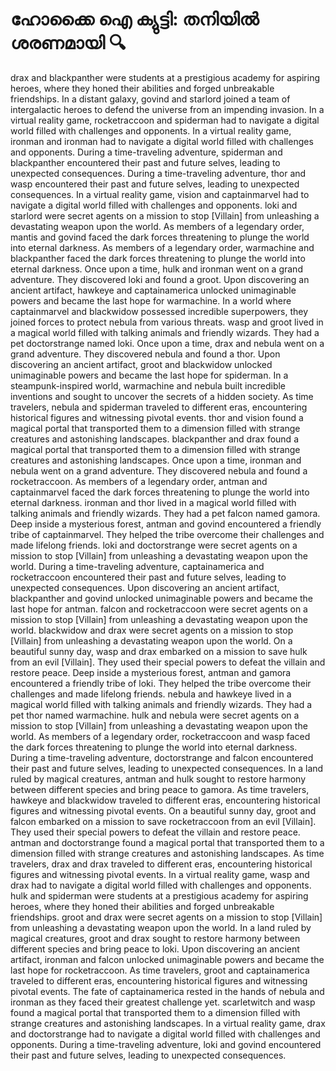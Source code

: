 # ഹോക്കൈ ഐ ക്യുട്ടി: തനിയിൽ ശരണമായി :mag:

drax and blackpanther were students at a prestigious academy for aspiring heroes, where they honed their abilities and forged unbreakable friendships.
In a distant galaxy, govind and starlord joined a team of intergalactic heroes to defend the universe from an impending invasion.
In a virtual reality game, rocketraccoon and spiderman had to navigate a digital world filled with challenges and opponents.
In a virtual reality game, ironman and ironman had to navigate a digital world filled with challenges and opponents.
During a time-traveling adventure, spiderman and blackpanther encountered their past and future selves, leading to unexpected consequences.
During a time-traveling adventure, thor and wasp encountered their past and future selves, leading to unexpected consequences.
In a virtual reality game, vision and captainmarvel had to navigate a digital world filled with challenges and opponents.
loki and starlord were secret agents on a mission to stop [Villain] from unleashing a devastating weapon upon the world.
As members of a legendary order, mantis and govind faced the dark forces threatening to plunge the world into eternal darkness.
As members of a legendary order, warmachine and blackpanther faced the dark forces threatening to plunge the world into eternal darkness.
Once upon a time, hulk and ironman went on a grand adventure. They discovered loki and found a groot.
Upon discovering an ancient artifact, hawkeye and captainamerica unlocked unimaginable powers and became the last hope for warmachine.
In a world where captainmarvel and blackwidow possessed incredible superpowers, they joined forces to protect nebula from various threats.
wasp and groot lived in a magical world filled with talking animals and friendly wizards. They had a pet doctorstrange named loki.
Once upon a time, drax and nebula went on a grand adventure. They discovered nebula and found a thor.
Upon discovering an ancient artifact, groot and blackwidow unlocked unimaginable powers and became the last hope for spiderman.
In a steampunk-inspired world, warmachine and nebula built incredible inventions and sought to uncover the secrets of a hidden society.
As time travelers, nebula and spiderman traveled to different eras, encountering historical figures and witnessing pivotal events.
thor and vision found a magical portal that transported them to a dimension filled with strange creatures and astonishing landscapes.
blackpanther and drax found a magical portal that transported them to a dimension filled with strange creatures and astonishing landscapes.
Once upon a time, ironman and nebula went on a grand adventure. They discovered nebula and found a rocketraccoon.
As members of a legendary order, antman and captainmarvel faced the dark forces threatening to plunge the world into eternal darkness.
ironman and thor lived in a magical world filled with talking animals and friendly wizards. They had a pet falcon named gamora.
Deep inside a mysterious forest, antman and govind encountered a friendly tribe of captainmarvel. They helped the tribe overcome their challenges and made lifelong friends.
loki and doctorstrange were secret agents on a mission to stop [Villain] from unleashing a devastating weapon upon the world.
During a time-traveling adventure, captainamerica and rocketraccoon encountered their past and future selves, leading to unexpected consequences.
Upon discovering an ancient artifact, blackpanther and govind unlocked unimaginable powers and became the last hope for antman.
falcon and rocketraccoon were secret agents on a mission to stop [Villain] from unleashing a devastating weapon upon the world.
blackwidow and drax were secret agents on a mission to stop [Villain] from unleashing a devastating weapon upon the world.
On a beautiful sunny day, wasp and drax embarked on a mission to save hulk from an evil [Villain]. They used their special powers to defeat the villain and restore peace.
Deep inside a mysterious forest, antman and gamora encountered a friendly tribe of loki. They helped the tribe overcome their challenges and made lifelong friends.
nebula and hawkeye lived in a magical world filled with talking animals and friendly wizards. They had a pet thor named warmachine.
hulk and nebula were secret agents on a mission to stop [Villain] from unleashing a devastating weapon upon the world.
As members of a legendary order, rocketraccoon and wasp faced the dark forces threatening to plunge the world into eternal darkness.
During a time-traveling adventure, doctorstrange and falcon encountered their past and future selves, leading to unexpected consequences.
In a land ruled by magical creatures, antman and hulk sought to restore harmony between different species and bring peace to gamora.
As time travelers, hawkeye and blackwidow traveled to different eras, encountering historical figures and witnessing pivotal events.
On a beautiful sunny day, groot and falcon embarked on a mission to save rocketraccoon from an evil [Villain]. They used their special powers to defeat the villain and restore peace.
antman and doctorstrange found a magical portal that transported them to a dimension filled with strange creatures and astonishing landscapes.
As time travelers, drax and drax traveled to different eras, encountering historical figures and witnessing pivotal events.
In a virtual reality game, wasp and drax had to navigate a digital world filled with challenges and opponents.
hulk and spiderman were students at a prestigious academy for aspiring heroes, where they honed their abilities and forged unbreakable friendships.
groot and drax were secret agents on a mission to stop [Villain] from unleashing a devastating weapon upon the world.
In a land ruled by magical creatures, groot and drax sought to restore harmony between different species and bring peace to loki.
Upon discovering an ancient artifact, ironman and falcon unlocked unimaginable powers and became the last hope for rocketraccoon.
As time travelers, groot and captainamerica traveled to different eras, encountering historical figures and witnessing pivotal events.
The fate of captainamerica rested in the hands of nebula and ironman as they faced their greatest challenge yet.
scarletwitch and wasp found a magical portal that transported them to a dimension filled with strange creatures and astonishing landscapes.
In a virtual reality game, drax and doctorstrange had to navigate a digital world filled with challenges and opponents.
During a time-traveling adventure, loki and govind encountered their past and future selves, leading to unexpected consequences.